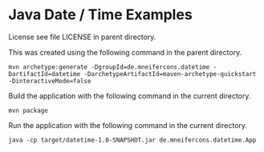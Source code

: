 Java Date / Time Examples
=========================

License see file LICENSE in parent directory.

This was created using the following command in the parent directory.

```
mvn archetype:generate -DgroupId=de.mneifercons.datetime -DartifactId=datetime -DarchetypeArtifactId=maven-archetype-quickstart -DinteractiveMode=false
```

Build the application with the following command in the current directory.

```
mvn package
```

Run the application with the following command in the current directory.

```
java -cp target/datetime-1.0-SNAPSHOT.jar de.mneifercons.datetime.App
```
